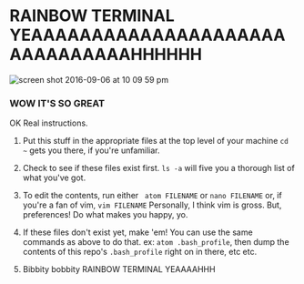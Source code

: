 # RAINBOW TERMINAL **YEAAAAAAAAAAAAAAAAAAAAAAAAAAAAAAAHHHHHH**

![screen shot 2016-09-06 at 10 09 59 pm](https://cloud.githubusercontent.com/assets/13214521/18300663/0c972014-7480-11e6-954c-f90554f944ad.png)

### WOW IT'S SO GREAT

OK Real instructions.

1. Put this stuff in the appropriate files at the top level of your machine 
` cd ~ ` gets you there, if you're unfamiliar.
2. Check to see if these files exist first.
`ls -a` will five you a thorough list of what you've got.  

3. To edit the contents, run either ` atom FILENAME` or `nano FILENAME` or, if you're a fan of vim, `vim FILENAME`  Personally, I think vim is gross.  But, preferences!  Do what makes you happy, yo.

4. If these files don't exist yet, make 'em!  You can use the same commands as above to do that.
ex: `atom .bash_profile`, then dump the contents of this repo's `.bash_profile` right on in there, etc etc. 

5. Bibbity bobbity RAINBOW TERMINAL YEAAAAHHH
